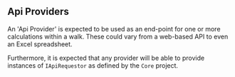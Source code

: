 
## Api Providers

An 'Api Provider' is expected to be used as an end-point for one or more calculations within a walk. These could vary from a web-based API to even an Excel spreadsheet.

Furthermore, it is expected that any provider will be able to provide instances of `IApiRequestor` as defined by the `Core` project.
